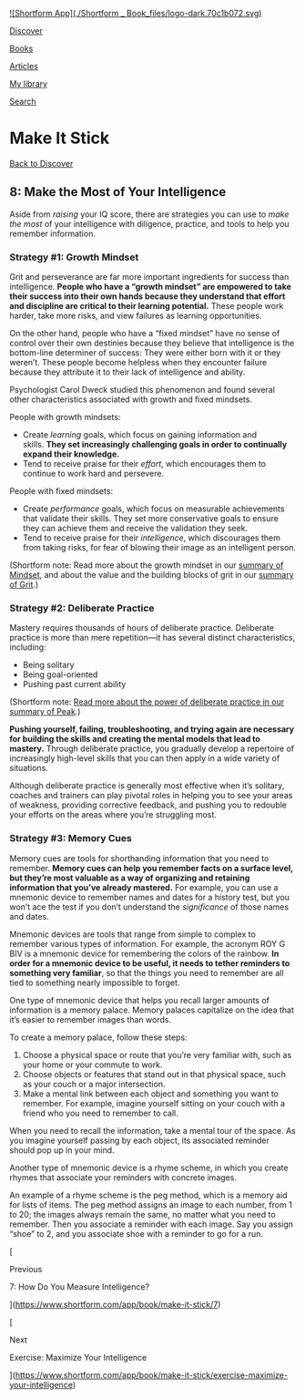 [![Shortform App](./Shortform _ Book_files/logo-dark.70c1b072.svg)](https://www.shortform.com/app)

[Discover](https://www.shortform.com/app)

[Books](https://www.shortform.com/app/books)

[Articles](https://www.shortform.com/app/articles)

[My library](https://www.shortform.com/app/library)

[Search](https://www.shortform.com/app/search)

# Make It Stick

[Back to Discover](https://www.shortform.com/app)

## 8: Make the Most of Your Intelligence

Aside from _raising_ your IQ score, there are strategies you can use to _make the most_ of your intelligence with diligence, practice, and tools to help you remember information.

### Strategy #1: Growth Mindset

Grit and perseverance are far more important ingredients for success than intelligence. **People who have a “growth mindset” are empowered to take their success into their own hands because they understand that effort and discipline are critical to their learning potential.** These people work harder, take more risks, and view failures as learning opportunities.

On the other hand, people who have a “fixed mindset” have no sense of control over their own destinies because they believe that intelligence is the bottom-line determiner of success: They were either born with it or they weren’t. These people become helpless when they encounter failure because they attribute it to their lack of intelligence and ability.

Psychologist Carol Dweck studied this phenomenon and found several other characteristics associated with growth and fixed mindsets.

People with growth mindsets:

- Create _learning_ goals, which focus on gaining information and skills. **They set increasingly challenging goals in order to continually expand their knowledge.**
- Tend to receive praise for their _effort_, which encourages them to continue to work hard and persevere.

People with fixed mindsets:

- Create _performance_ goals, which focus on measurable achievements that validate their skills. They set more conservative goals to ensure they can achieve them and receive the validation they seek.
- Tend to receive praise for their _intelligence_, which discourages them from taking risks, for fear of blowing their image as an intelligent person.

(Shortform note: Read more about the growth mindset in our [summary of Mindset](https://www.shortform.com/app/book/mindset), and about the value and the building blocks of grit in our [summary of Grit](https://www.shortform.com/app/book/grit).)

### Strategy #2: Deliberate Practice

Mastery requires thousands of hours of deliberate practice. Deliberate practice is more than mere repetition—it has several distinct characteristics, including:

- Being solitary
- Being goal-oriented
- Pushing past current ability

(Shortform note: [Read more about the power of deliberate practice in our summary of Peak](https://www.shortform.com/app/book/peak)_._)

**Pushing yourself, failing, troubleshooting, and trying again are necessary for building the skills and creating the mental models that lead to mastery.** Through deliberate practice, you gradually develop a repertoire of increasingly high-level skills that you can then apply in a wide variety of situations.

Although deliberate practice is generally most effective when it’s solitary, coaches and trainers can play pivotal roles in helping you to see your areas of weakness, providing corrective feedback, and pushing you to redouble your efforts on the areas where you’re struggling most.

### Strategy #3: Memory Cues

Memory cues are tools for shorthanding information that you need to remember. **Memory cues can help you remember facts on a surface level, but they’re most valuable as a way of organizing and retaining information that you’ve already mastered.** For example, you can use a mnemonic device to remember names and dates for a history test, but you won’t ace the test if you don’t understand the _significance_ of those names and dates.

Mnemonic devices are tools that range from simple to complex to remember various types of information. For example, the acronym ROY G BIV is a mnemonic device for remembering the colors of the rainbow. **In order for a mnemonic device to be useful, it needs to tether reminders to something very familiar**, so that the things you need to remember are all tied to something nearly impossible to forget.

One type of mnemonic device that helps you recall larger amounts of information is a memory palace. Memory palaces capitalize on the idea that it’s easier to remember images than words.

To create a memory palace, follow these steps:

1. Choose a physical space or route that you’re very familiar with, such as your home or your commute to work.
2. Choose objects or features that stand out in that physical space, such as your couch or a major intersection.
3. Make a mental link between each object and something you want to remember. For example, imagine yourself sitting on your couch with a friend who you need to remember to call.

When you need to recall the information, take a mental tour of the space. As you imagine yourself passing by each object, its associated reminder should pop up in your mind.

Another type of mnemonic device is a rhyme scheme, in which you create rhymes that associate your reminders with concrete images.

An example of a rhyme scheme is the peg method, which is a memory aid for lists of items. The peg method assigns an image to each number, from 1 to 20; the images always remain the same, no matter what you need to remember. Then you associate a reminder with each image. Say you assign “shoe” to 2, and you associate shoe with a reminder to go for a run.

[

Previous

7: How Do You Measure Intelligence?

](https://www.shortform.com/app/book/make-it-stick/7)

[

Next

Exercise: Maximize Your Intelligence

](https://www.shortform.com/app/book/make-it-stick/exercise-maximize-your-intelligence)